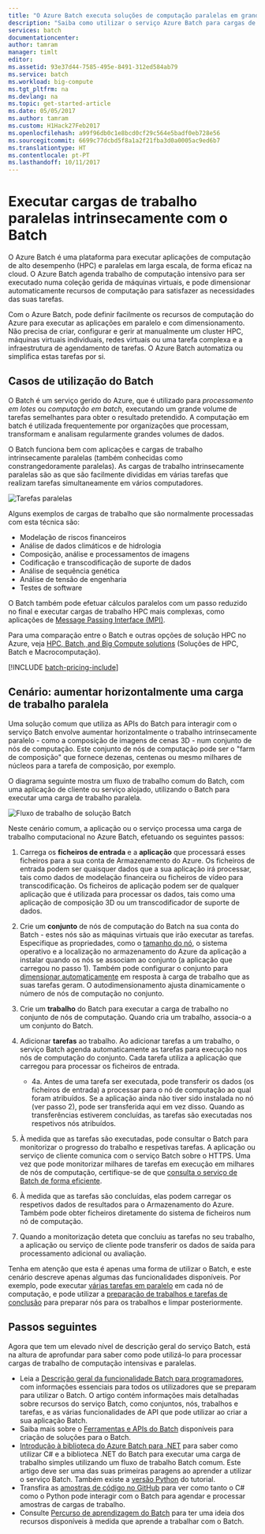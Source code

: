 ```yaml
---
title: "O Azure Batch executa soluções de computação paralelas em grande escala na cloud | Documentos do Microsoft"
description: "Saiba como utilizar o serviço Azure Batch para cargas de trabalho em larga e escala e de HPC"
services: batch
documentationcenter: 
author: tamram
manager: timlt
editor: 
ms.assetid: 93e37d44-7585-495e-8491-312ed584ab79
ms.service: batch
ms.workload: big-compute
ms.tgt_pltfrm: na
ms.devlang: na
ms.topic: get-started-article
ms.date: 05/05/2017
ms.author: tamram
ms.custom: H1Hack27Feb2017
ms.openlocfilehash: a99f96db0c1e8bcd0cf29c564e5badf0eb728e56
ms.sourcegitcommit: 6699c77dcbd5f8a1a2f21fba3d0a0005ac9ed6b7
ms.translationtype: HT
ms.contentlocale: pt-PT
ms.lasthandoff: 10/11/2017
---
```

# <a name="run-intrinsically-parallel-workloads-with-batch"></a>Executar cargas de trabalho paralelas intrinsecamente com o Batch

O Azure Batch é uma plataforma para executar aplicações de computação de alto desempenho (HPC) e paralelas em larga escala, de forma eficaz na cloud. O Azure Batch agenda trabalho de computação intensivo para ser executado numa coleção gerida de máquinas virtuais, e pode dimensionar automaticamente recursos de computação para satisfazer as necessidades das suas tarefas.

Com o Azure Batch, pode definir facilmente os recursos de computação do Azure para executar as aplicações em paralelo e com dimensionamento. Não precisa de criar, configurar e gerir at manualmente um cluster HPC, máquinas virtuais individuais, redes virtuais ou uma tarefa complexa e a infraestrutura de agendamento de tarefas. O Azure Batch automatiza ou simplifica estas tarefas por si.

## <a name="use-cases-for-batch"></a>Casos de utilização do Batch
O Batch é um serviço gerido do Azure, que é utilizado para *processamento em lotes* ou *computação em batch*, executando um grande volume de tarefas semelhantes para obter o resultado pretendido. A computação em batch é utilizada frequentemente por organizações que processam, transformam e analisam regularmente grandes volumes de dados.

O Batch funciona bem com aplicações e cargas de trabalho intrinsecamente paralelas (também conhecidas como constrangedoramente paralelas). As cargas de trabalho intrinsecamente paralelas são as que são facilmente divididas em várias tarefas que realizam tarefas simultaneamente em vários computadores.

![Tarefas paralelas][1]<br/>

Alguns exemplos de cargas de trabalho que são normalmente processadas com esta técnica são:

* Modelação de riscos financeiros
* Análise de dados climáticos e de hidrologia
* Composição, análise e processamentos de imagens
* Codificação e transcodificação de suporte de dados
* Análise de sequência genética
* Análise de tensão de engenharia
* Testes de software

O Batch também pode efetuar cálculos paralelos com um passo reduzido no final e executar cargas de trabalho HPC mais complexas, como aplicações de [Message Passing Interface (MPI)](batch-mpi.md).

Para uma comparação entre o Batch e outras opções de solução HPC no Azure, veja [HPC, Batch, and Big Compute solutions](../virtual-machines/linux/high-performance-computing.md) (Soluções de HPC, Batch e Macrocomputação).

[!INCLUDE [batch-pricing-include](../../includes/batch-pricing-include.md)]

## <a name="scenario-scale-out-a-parallel-workload"></a>Cenário: aumentar horizontalmente uma carga de trabalho paralela
Uma solução comum que utiliza as APIs do Batch para interagir com o serviço Batch envolve aumentar horizontalmente o trabalho intrinsecamente paralelo - como a composição de imagens de cenas 3D - num conjunto de nós de computação. Este conjunto de nós de computação pode ser o "farm de composição" que fornece dezenas, centenas ou mesmo milhares de núcleos para a tarefa de composição, por exemplo.

O diagrama seguinte mostra um fluxo de trabalho comum do Batch, com uma aplicação de cliente ou serviço alojado, utilizando o Batch para executar uma carga de trabalho paralela.

![Fluxo de trabalho de solução Batch][2]

Neste cenário comum, a aplicação ou o serviço processa uma carga de trabalho computacional no Azure Batch, efetuando os seguintes passos:

1. Carrega os **ficheiros de entrada** e a **aplicação** que processará esses ficheiros para a sua conta de Armazenamento do Azure. Os ficheiros de entrada podem ser quaisquer dados que a sua aplicação irá processar, tais como dados de modelação financeira ou ficheiros de vídeo para transcodificação. Os ficheiros de aplicação podem ser de qualquer aplicação que é utilizada para processar os dados, tais como uma aplicação de composição 3D ou um transcodificador de suporte de dados.
2. Crie um **conjunto** de nós de computação do Batch na sua conta do Batch - estes nós são as máquinas virtuais que irão executar as tarefas. Especifique as propriedades, como o [tamanho do nó](../cloud-services/cloud-services-sizes-specs.md), o sistema operativo e a localização no armazenamento do Azure da aplicação a instalar quando os nós se associam ao conjunto (a aplicação que carregou no passo 1). Também pode configurar o conjunto para [dimensionar automaticamente](batch-automatic-scaling.md) em resposta à carga de trabalho que as suas tarefas geram. O autodimensionamento ajusta dinamicamente o número de nós de computação no conjunto.
3. Crie um **trabalho** do Batch para executar a carga de trabalho no conjunto de nós de computação. Quando cria um trabalho, associa-o a um conjunto do Batch.
4. Adicionar **tarefas** ao trabalho. Ao adicionar tarefas a um trabalho, o serviço Batch agenda automaticamente as tarefas para execução nos nós de computação do conjunto. Cada tarefa utiliza a aplicação que carregou para processar os ficheiros de entrada.
   
   * 4a. Antes de uma tarefa ser executada, pode transferir os dados (os ficheiros de entrada) a processar para o nó de computação ao qual foram atribuídos. Se a aplicação ainda não tiver sido instalada no nó (ver passo 2), pode ser transferida aqui em vez disso. Quando as transferências estiverem concluídas, as tarefas são executadas nos respetivos nós atribuídos.
5. À medida que as tarefas são executadas, pode consultar o Batch para monitorizar o progresso do trabalho e respetivas tarefas. A aplicação ou serviço de cliente comunica com o serviço Batch sobre o HTTPS. Uma vez que pode monitorizar milhares de tarefas em execução em milhares de nós de computação, certifique-se de que [consulta o serviço de Batch de forma eficiente](batch-efficient-list-queries.md).
6. À medida que as tarefas são concluídas, elas podem carregar os respetivos dados de resultados para o Armazenamento do Azure. Também pode obter ficheiros diretamente do sistema de ficheiros num nó de computação.
7. Quando a monitorização deteta que concluiu as tarefas no seu trabalho, a aplicação ou serviço de cliente pode transferir os dados de saída para processamento adicional ou avaliação.

Tenha em atenção que esta é apenas uma forma de utilizar o Batch, e este cenário descreve apenas algumas das funcionalidades disponíveis. Por exemplo, pode executar [várias tarefas em paralelo](batch-parallel-node-tasks.md) em cada nó de computação, e pode utilizar a [ preparação de trabalhos e tarefas de conclusão](batch-job-prep-release.md) para preparar nós para os trabalhos e limpar posteriormente.

## <a name="next-steps"></a>Passos seguintes
Agora que tem um elevado nível de descrição geral do serviço Batch, está na altura de aprofundar para saber como pode utilizá-lo para processar cargas de trabalho de computação intensivas e paralelas.

* Leia a [Descrição geral da funcionalidade Batch para programadores](batch-api-basics.md), com informações essenciais para todos os utilizadores que se preparam para utilizar o Batch. O artigo contém informações mais detalhadas sobre recursos do serviço Batch, como conjuntos, nós, trabalhos e tarefas, e as várias funcionalidades de API que pode utilizar ao criar a sua aplicação Batch.
* Saiba mais sobre o [Ferramentas e APIs do Batch](batch-apis-tools.md) disponíveis para criação de soluções para o Batch.
* [Introdução à biblioteca do Azure Batch para .NET](batch-dotnet-get-started.md) para saber como utilizar C# e a biblioteca .NET do Batch para executar uma carga de trabalho simples utilizando um fluxo de trabalho Batch comum. Este artigo deve ser uma das suas primeiras paragens ao aprender a utilizar o serviço Batch. Também existe a [versão Python](batch-python-tutorial.md) do tutorial.
* Transfira as [amostras de código no GitHub][github_samples] para ver como tanto o C# como o Python pode interagir com o Batch para agendar e processar amostras de cargas de trabalho.
* Consulte [Percurso de aprendizagem do Batch][learning_path] para ter uma ideia dos recursos disponíveis à medida que aprende a trabalhar com o Batch.


[github_samples]: https://github.com/Azure/azure-batch-samples
[learning_path]: https://azure.microsoft.com/documentation/learning-paths/batch/

[1]: ./media/batch-technical-overview/tech_overview_01.png
[2]: ./media/batch-technical-overview/tech_overview_02.png

